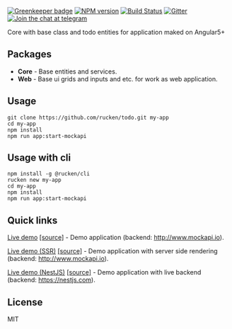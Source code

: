 [![Greenkeeper badge](https://badges.greenkeeper.io/rucken/todo.svg)](https://greenkeeper.io/)
[![NPM version][npm-image]][npm-url]
[![Build Status][travis-image]][travis-url]
[![Gitter][gitter-image]][gitter-url]
[![Join the chat at telegram][telegram-image]][telegram-url]

Core with base class and todo entities for application maked on Angular5+

## Packages

- **Core** - Base entities and services.
- **Web** - Base ui grids and inputs and etc. for work as web application.

## Usage
```
git clone https://github.com/rucken/todo.git my-app
cd my-app
npm install
npm run app:start-mockapi
```

## Usage with cli
```
npm install -g @rucken/cli
rucken new my-app
cd my-app
npm install
npm run app:start-mockapi
```

## Quick links

[Live demo](https://rucken.github.io/todo) [[source]](https://github.com/rucken/todo) - Demo application (backend: http://www.mockapi.io).

[Live demo (SSR)](https://rucken-todo.herokuapp.com) [[source]](https://github.com/rucken/todo) - Demo application with server side rendering (backend: http://www.mockapi.io).

[Live demo (NestJS)](https://rucken-todo-nestjs.herokuapp.com) [[source]](https://github.com/rucken/todo-nestjs) - Demo application with live backend (backend: https://nestjs.com).

## License

MIT

[travis-image]: https://travis-ci.org/rucken/todo.svg?branch=develop
[travis-url]: https://travis-ci.org/rucken/todo
[gitter-image]: https://img.shields.io/gitter/room/rucken/todo.js.svg
[gitter-url]: https://gitter.im/rucken/todo
[npm-image]: https://badge.fury.io/js/%40rucken%2Ftodo-core.svg
[npm-url]: https://npmjs.org/package/@rucken/todo-core
[dependencies-image]: https://david-dm.org/rucken/todo-core/status.svg
[dependencies-url]: https://david-dm.org/rucken/todo-core
[telegram-image]: https://img.shields.io/badge/chat-telegram-blue.svg?maxAge=2592000
[telegram-url]: https://t.me/rucken